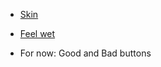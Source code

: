  - [Skin](https://theconversation.com/its-not-easy-to-give-a-robot-a-sense-of-touch-118111)
 - [Feel wet](https://www.sciencedaily.com/releases/2014/10/141001133416.htm)

 - For now: Good and Bad buttons
